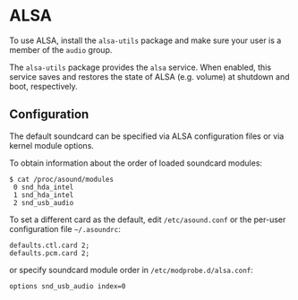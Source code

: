 # ALSA

To use ALSA, install the `alsa-utils` package and make sure your user is a
member of the `audio` group.

The `alsa-utils` package provides the `alsa` service. When enabled, this service
saves and restores the state of ALSA (e.g. volume) at shutdown and boot,
respectively.

## Configuration

The default soundcard can be specified via ALSA configuration files or via
kernel module options.

To obtain information about the order of loaded soundcard modules:

```
$ cat /proc/asound/modules
 0 snd_hda_intel
 1 snd_hda_intel
 2 snd_usb_audio
```

To set a different card as the default, edit `/etc/asound.conf` or the per-user
configuration file `~/.asoundrc`:

```
defaults.ctl.card 2;
defaults.pcm.card 2;
```

or specify soundcard module order in `/etc/modprobe.d/alsa.conf`:

```
options snd_usb_audio index=0
```
